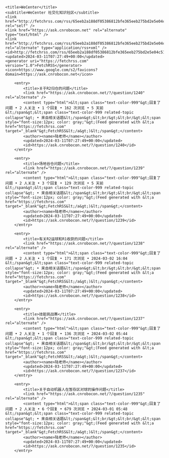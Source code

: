 
<?xml version="1.0" encoding="utf-8"?>
<feed xmlns="http://www.w3.org/2005/Atom" xmlns:media="http://search.yahoo.com/mrss/">

	<title>WeCenter</title>
	<subtitle>WeCenter 社交化知识社区</subtitle>
	<link href="http://fetchrss.com/rss/65eeb2a188df05386812bfe365eeb275bd2e5e04c514f572.atom" rel="self" />
	<link href="https://ask.cnrobocon.net" rel="alternate" type="text/html" />
	<link href="http://fetchrss.com/rss/65eeb2a188df05386812bfe365eeb275bd2e5e04c514f572.xml" rel="alternate" type="application/rss+xml" />
	<id>http://fetchrss.com/rss/65eeb2a188df05386812bfe365eeb275bd2e5e04c514f572.xml</id>
	<updated>2024-03-11T07:27:49+00:00</updated>
	<generator uri="https://fetchrss.com" version="1.0">FetchRSS</generator>
	<icon>https://www.google.com/s2/favicons?domain=https://ask.cnrobocon.net</icon>

		<entry>
			<title>关于R2归仓的问题</title>
			<link href="https://ask.cnrobocon.net/?/question/1240" rel="alternate" />
			<content type="html">&lt;span class="text-color-999"&gt;回复了问题 • 2 人关注 • 1 个回复 • 162 次浏览 • 5 天前				&lt;/span&gt;&lt;span class="text-color-999 related-topic collapse"&gt; • 来自相关话题&lt;/span&gt;&lt;br/&gt;&lt;br/&gt;&lt;span style="font-size:12px; color: gray;"&gt;(Feed generated with &lt;a href="https://fetchrss.com" target="_blank"&gt;FetchRSS&lt;/a&gt;)&lt;/span&gt;</content>
			<author><name>陆老师</name></author>
			<updated>2024-03-11T07:27:49+00:00</updated>
			<id>https://ask.cnrobocon.net/?/question/1240</id>
		</entry>

		<entry>
			<title>场地谷仓问题</title>
			<link href="https://ask.cnrobocon.net/?/question/1239" rel="alternate" />
			<content type="html">&lt;span class="text-color-999"&gt;回复了问题 • 2 人关注 • 3 个回复 • 129 次浏览 • 5 天前				&lt;/span&gt;&lt;span class="text-color-999 related-topic collapse"&gt; • 来自相关话题&lt;/span&gt;&lt;br/&gt;&lt;br/&gt;&lt;span style="font-size:12px; color: gray;"&gt;(Feed generated with &lt;a href="https://fetchrss.com" target="_blank"&gt;FetchRSS&lt;/a&gt;)&lt;/span&gt;</content>
			<author><name>陆老师</name></author>
			<updated>2024-03-11T07:27:49+00:00</updated>
			<id>https://ask.cnrobocon.net/?/question/1239</id>
		</entry>

		<entry>
			<title>有关R2运球和R1收获的问题</title>
			<link href="https://ask.cnrobocon.net/?/question/1238" rel="alternate" />
			<content type="html">&lt;span class="text-color-999"&gt;回复了问题 • 2 人关注 • 1 个回复 • 171 次浏览 • 2024-03-02 16:04				&lt;/span&gt;&lt;span class="text-color-999 related-topic collapse"&gt; • 来自相关话题&lt;/span&gt;&lt;br/&gt;&lt;br/&gt;&lt;span style="font-size:12px; color: gray;"&gt;(Feed generated with &lt;a href="https://fetchrss.com" target="_blank"&gt;FetchRSS&lt;/a&gt;)&lt;/span&gt;</content>
			<author><name>陆老师</name></author>
			<updated>2024-03-11T07:27:49+00:00</updated>
			<id>https://ask.cnrobocon.net/?/question/1238</id>
		</entry>

		<entry>
			<title>技能挑战赛</title>
			<link href="https://ask.cnrobocon.net/?/question/1237" rel="alternate" />
			<content type="html">&lt;span class="text-color-999"&gt;回复了问题 • 2 人关注 • 1 个回复 • 136 次浏览 • 2024-03-02 05:44				&lt;/span&gt;&lt;span class="text-color-999 related-topic collapse"&gt; • 来自相关话题&lt;/span&gt;&lt;br/&gt;&lt;br/&gt;&lt;span style="font-size:12px; color: gray;"&gt;(Feed generated with &lt;a href="https://fetchrss.com" target="_blank"&gt;FetchRSS&lt;/a&gt;)&lt;/span&gt;</content>
			<author><name>陆老师</name></author>
			<updated>2024-03-11T07:27:49+00:00</updated>
			<id>https://ask.cnrobocon.net/?/question/1237</id>
		</entry>

		<entry>
			<title>关于自动机器人在暂存区对球的操作问题</title>
			<link href="https://ask.cnrobocon.net/?/question/1235" rel="alternate" />
			<content type="html">&lt;span class="text-color-999"&gt;回复了问题 • 2 人关注 • 6 个回复 • 679 次浏览 • 2024-03-01 05:48				&lt;/span&gt;&lt;span class="text-color-999 related-topic collapse"&gt; • 来自相关话题&lt;/span&gt;&lt;br/&gt;&lt;br/&gt;&lt;span style="font-size:12px; color: gray;"&gt;(Feed generated with &lt;a href="https://fetchrss.com" target="_blank"&gt;FetchRSS&lt;/a&gt;)&lt;/span&gt;</content>
			<author><name>陆老师</name></author>
			<updated>2024-03-11T07:27:49+00:00</updated>
			<id>https://ask.cnrobocon.net/?/question/1235</id>
		</entry>


</feed>